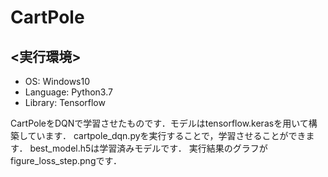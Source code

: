 # CartPole
## <実行環境>
- OS: Windows10
- Language: Python3.7
- Library: Tensorflow

CartPoleをDQNで学習させたものです．モデルはtensorflow.kerasを用いて構築しています．
cartpole_dqn.pyを実行することで，学習させることができます．
best_model.h5は学習済みモデルです．
実行結果のグラフがfigure_loss_step.pngです．
